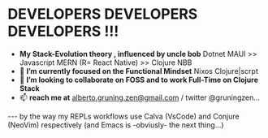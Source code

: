 # DEVELOPERS DEVELOPERS DEVELOPERS !!!
- __My Stack-Evolution theory , influenced by uncle bob__ Dotnet MAUI >> Javascript MERN (R= React Native) >> Clojure NBB 
- 🌱 __I’m currently focused on the Functional Mindset__ Nixos  Clojure|scrpt 
- 💞️ __I’m looking to collaborate on FOSS and to work Full-Time on Clojure Stack__
- 📫 __reach me at__ alberto.gruning.zen@gmail.com / twitter @gruningzen...

--- by the way my REPLs workflows use Calva (VsCode) and Conjure (NeoVim) respectively (and Emacs is -obviusly- the next thing...)
<!---
gruningzen202302/gruningzen202302 is a ✨ special ✨ repository because its `README.md` (this file) appears on your GitHub profile.
You can click the Preview link to take a look at your changes.
--->

